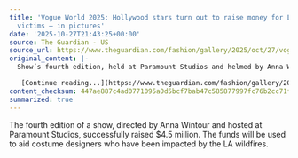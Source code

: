 ```yaml
---
title: 'Vogue World 2025: Hollywood stars turn out to raise money for LA wildfire
  victims – in pictures'
date: '2025-10-27T21:43:25+00:00'
source: The Guardian - US
source_url: https://www.theguardian.com/fashion/gallery/2025/oct/27/vogue-world-hollywood-pictures
original_content: |-
  Show’s fourth edition, held at Paramount Studios and helmed by Anna Wintour, raised $4.5m for a charity supporting costume designers affected by LA wildfires

   [Continue reading...](https://www.theguardian.com/fashion/gallery/2025/oct/27/vogue-world-hollywood-pictures)
content_checksum: 447ae887c4ad0771095a0d5bcf7bab47c585877997fc76b2cc71fc48be64d378
summarized: true
---
```


The fourth edition of a show, directed by Anna Wintour and hosted at Paramount Studios, successfully raised $4.5 million. The funds will be used to aid costume designers who have been impacted by the LA wildfires.